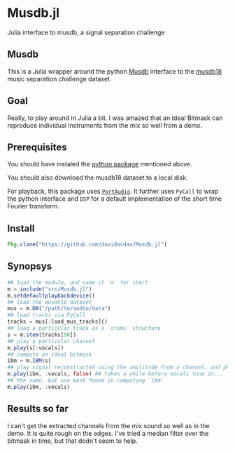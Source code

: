# Musdb.jl
Julia interface to musdb, a signal separation challenge

## Musdb

This is a Julia wrapper around the python [Musdb](https://github.com/sigsep/sigsep-mus-db) interface to the [musdb18](https://sigsep.github.io/musdb) music separation challenge dataset.

## Goal

Really, to play around in Julia a bit.  I was amazed that an Ideal Bitmask can reproduce individual instruments from the mix so well from a demo.

## Prerequisites

You should have instaled the [python package](https://github.com/sigsep/sigsep-mus-db) mentioned above.

You should also download the musdb18 dataset to a local disk.

For playback, this package uses [`PortAudio`](https://github.com/JuliaAudio/PortAudio.jl).
It further uses `PyCall` to wrap the python interface and `DSP` for a default implementation of the short time Fourier transform.

## Install

```julia
Pkg.clone("https://github.com/davidavdav/Musdb.jl")
```

## Synopsys

```julia
## load the module, and name it `m` for short
m = include("src/Musdb.jl")
m.setdefaultplaybackdevice()
## load the musdn18 dataset
mus = m.DB("/path/to/audio/data")
## load tracks via PyCall
tracks = mus[:load_mus_tracks]()
## load a particular track as a `stems` structure
s = m.stem(tracks[50])
## play a particular channel
m.play(s[:vocals])
## compute an ideal bitmask
ibm = m.IBM(s)
## play signal reconstructed using the amplitude from a channel, and phase from the mixed channel
m.play(ibm, :vocals, false) ## takes a while before vocals tune in...
## the same, but use mask found in computing `ibm`
m.play(ibm, :vocals)
```

## Results so far

I can't get the extracted channels from the mix sound so well as in the demo.  It is quite rough on the edges.  I've tried a median filter over the bitmask in time, but that dodn't seem to help.
